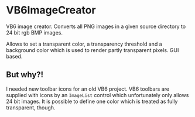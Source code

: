 VB6ImageCreator
===============

VB6 image creator. Converts all PNG images in a given source directory to 24 bit rgb BMP images.

Allows to set a transparent color, a transparency threshold and a background color which is used to render partly transparent pixels. GUI based.

But why?!
---------

I needed new toolbar icons for an old VB6 project. VB6 toolbars are supplied with icons by an `ImageList` control which unfortunately only allows 24 bit images. It is possible to define one color which is treated as fully transparent, though.

